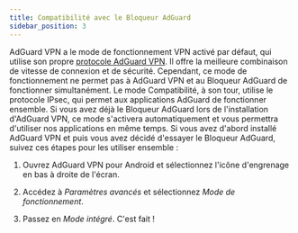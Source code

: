 ```yaml
---
title: Compatibilité avec le Bloqueur AdGuard
sidebar_position: 3
---
```


AdGuard VPN a le mode de fonctionnement VPN activé par défaut, qui utilise son propre [protocole AdGuard VPN](/general/adguard-vpn-protocol). Il offre la meilleure combinaison de vitesse de connexion et de sécurité. Cependant, ce mode de fonctionnement ne permet pas à AdGuard VPN et au Bloqueur AdGuard de fonctionner simultanément. Le mode Compatibilité, à son tour, utilise le protocole IPsec, qui permet aux applications AdGuard de fonctionner ensemble. Si vous avez déjà le Bloqueur AdGuard lors de l'installation d'AdGuard VPN, ce mode s'activera automatiquement et vous permettra d'utiliser nos applications en même temps. Si vous avez d'abord installé AdGuard VPN et puis vous avez décidé d'essayer le Bloqueur AdGuard, suivez ces étapes pour les utiliser ensemble :

1. Ouvrez AdGuard VPN pour Android et sélectionnez l'icône d'engrenage en bas à droite de l'écran.

2. Accédez à *Paramètres avancés* et sélectionnez *Mode de fonctionnement*.

3. Passez en *Mode intégré*. C'est fait !
